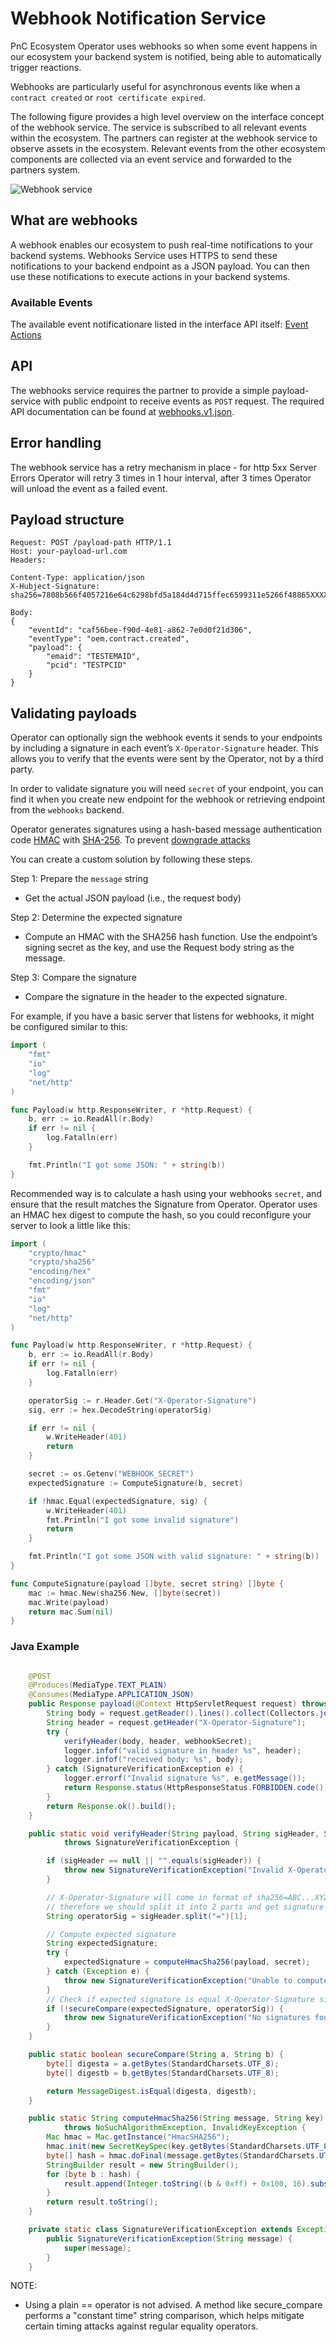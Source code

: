 # Webhook Notification Service

PnC Ecosystem Operator uses webhooks so when some event happens in our ecosystem your backend system is notified, being able to automatically trigger reactions. 

Webhooks are particularly useful for asynchronous events like when a `contract created` or `root certificate expired`.

The following figure provides a high level overview on the interface concept of the webhook service. The service is subscribed to all relevant events within the ecosystem. The partners can register at the webhook service to observe assets in the ecosystem. Relevant events from the other ecosystem components are collected via an event service and forwarded to the partners system.

![Webhook service](../../assets/images/interfaces_event-service.png)

## What are webhooks 

A webhook enables our ecosystem to push real-time notifications to your backend systems. Webhooks Service uses HTTPS to send these notifications to your backend endpoint as a JSON payload. You can then use these notifications to execute actions in your backend systems.

### Available Events

The available event notificationare listed in the interface API itself:
[Event Actions](../../reference/webhooks.v1.json)

## API

The webhooks service requires the partner to provide a simple payload-service with public endpoint to receive events as `POST` request.
The required API documentation can be found at [webhooks.v1.json](../../reference/webhooks.v1.json).


## Error handling

The webhook service has a retry mechanism in place - for http 5xx Server Errors Operator will retry 3 times in 1 hour interval, after 3 times Operator will unload the event as a failed event.

## Payload structure
```
Request: POST /payload-path HTTP/1.1
Host: your-payload-url.com
Headers:

Content-Type: application/json
X-Hubject-Signature: sha256=7808b566f4057216e64c6298bfd5a184d4d715ffec6599311e5266f48865XXXX

Body:
{
    "eventId": "caf56bee-f90d-4e81-a862-7e0d0f21d306",
    "eventType": "oem.contract.created",
    "payload": {
        "emaid": "TESTEMAID",
        "pcid": "TESTPCID"
    }
}
```

## Validating payloads

Operator can optionally sign the webhook events it sends to your endpoints by including a signature in each event’s `X-Operator-Signature` header. This allows you to verify that the events were sent by the Operator, not by a third party.

In order to validate signature you will need `secret` of your endpoint, you can find it when you create new endpoint for the webhook or retrieving endpoint from the `webhooks` backend.

Operator generates signatures using a hash-based message authentication code [HMAC](https://en.wikipedia.org/wiki/HMAC) with [SHA-256](https://en.wikipedia.org/wiki/SHA-2). To prevent [downgrade attacks](https://en.wikipedia.org/wiki/Downgrade_attack)

You can create a custom solution by following these steps.

Step 1: Prepare the `message` string 
- Get the actual JSON payload (i.e., the request body)

Step 2: Determine the expected signature 
- Compute an HMAC with the SHA256 hash function. Use the endpoint’s signing secret as the key, and use the Request body string as the message.

Step 3: Compare the signature
- Compare the signature in the header to the expected signature.

For example, if you have a basic server that listens for webhooks, it might be configured similar to this:
```go
import (
	"fmt"
	"io"
	"log"
	"net/http"
)

func Payload(w http.ResponseWriter, r *http.Request) {
	b, err := io.ReadAll(r.Body)
	if err != nil {
		log.Fatalln(err)
	}

	fmt.Println("I got some JSON: " + string(b))
}
```

Recommended way is to calculate a hash using your webhooks `secret`, and ensure that the result matches the Signature from Operator. Operator uses an HMAC hex digest to compute the hash, so you could reconfigure your server to look a little like this:

```go
import (
	"crypto/hmac"
	"crypto/sha256"
	"encoding/hex"
	"encoding/json"
	"fmt"
	"io"
	"log"
	"net/http"
)

func Payload(w http.ResponseWriter, r *http.Request) {
	b, err := io.ReadAll(r.Body)
	if err != nil {
		log.Fatalln(err)
	}

	operatorSig := r.Header.Get("X-Operator-Signature")
	sig, err := hex.DecodeString(operatorSig)

	if err != nil {
		w.WriteHeader(401)
		return
	}

	secret := os.Getenv("WEBHOOK_SECRET")
	expectedSignature := ComputeSignature(b, secret)

	if !hmac.Equal(expectedSignature, sig) {
		w.WriteHeader(401)
		fmt.Println("I got some invalid signature")
		return
	}

	fmt.Println("I got some JSON with valid signature: " + string(b))
}

func ComputeSignature(payload []byte, secret string) []byte {
	mac := hmac.New(sha256.New, []byte(secret))
	mac.Write(payload)
	return mac.Sum(nil)
}
```
### Java Example
```java

    @POST
    @Produces(MediaType.TEXT_PLAIN)
    @Consumes(MediaType.APPLICATION_JSON)
    public Response payload(@Context HttpServletRequest request) throws IOException {
        String body = request.getReader().lines().collect(Collectors.joining(System.lineSeparator()));
        String header = request.getHeader("X-Operator-Signature");
        try {
            verifyHeader(body, header, webhookSecret);
            logger.infof("valid signature in header %s", header);
            logger.infof("received body: %s", body);
        } catch (SignatureVerificationException e) {
            logger.errorf("Invalid signature %s", e.getMessage());
            return Response.status(HttpResponseStatus.FORBIDDEN.code()).build();
        }
        return Response.ok().build();
    }

    public static void verifyHeader(String payload, String sigHeader, String secret)
            throws SignatureVerificationException {

        if (sigHeader == null || "".equals(sigHeader)) {
            throw new SignatureVerificationException("Invalid X-Operator-Signature header");
        }

        // X-Operator-Signature will come in format of sha256=ABC...XYZ
        // therefore we should split it into 2 parts and get signature value
        String operatorSig = sigHeader.split("=")[1];

        // Compute expected signature
        String expectedSignature;
        try {
            expectedSignature = computeHmacSha256(payload, secret);
        } catch (Exception e) {
            throw new SignatureVerificationException("Unable to compute signature for payload");
        }
        // Check if expected signature is equal X-Operator-Signature signature
        if (!secureCompare(expectedSignature, operatorSig)) {
            throw new SignatureVerificationException("No signatures found matching the expected signature for payload");
        }
    }

    public static boolean secureCompare(String a, String b) {
        byte[] digesta = a.getBytes(StandardCharsets.UTF_8);
        byte[] digestb = b.getBytes(StandardCharsets.UTF_8);

        return MessageDigest.isEqual(digesta, digestb);
    }

    public static String computeHmacSha256(String message, String key)
            throws NoSuchAlgorithmException, InvalidKeyException {
        Mac hmac = Mac.getInstance("HmacSHA256");
        hmac.init(new SecretKeySpec(key.getBytes(StandardCharsets.UTF_8), "HmacSHA256"));
        byte[] hash = hmac.doFinal(message.getBytes(StandardCharsets.UTF_8));
        StringBuilder result = new StringBuilder();
        for (byte b : hash) {
            result.append(Integer.toString((b & 0xff) + 0x100, 16).substring(1));
        }
        return result.toString();
    }

    private static class SignatureVerificationException extends Exception {
        public SignatureVerificationException(String message) {
            super(message);
        }
    }
```


NOTE:
 - Using a plain == operator is not advised. A method like secure_compare performs a "constant time" string comparison, which helps mitigate certain timing attacks against regular equality operators.

